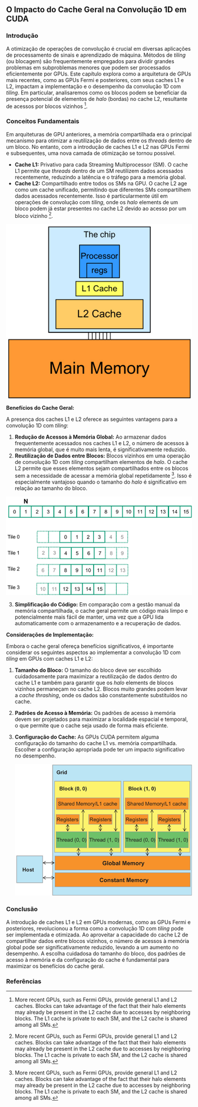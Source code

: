 ## O Impacto do Cache Geral na Convolução 1D em CUDA

### Introdução

A otimização de operações de convolução é crucial em diversas aplicações de processamento de sinais e aprendizado de máquina. Métodos de *tiling* (ou blocagem) são frequentemente empregados para dividir grandes problemas em subproblemas menores que podem ser processados eficientemente por GPUs. Este capítulo explora como a arquitetura de GPUs mais recentes, como as GPUs Fermi e posteriores, com seus caches L1 e L2, impactam a implementação e o desempenho da convolução 1D com *tiling*. Em particular, analisaremos como os blocos podem se beneficiar da presença potencial de elementos de *halo* (bordas) no cache L2, resultante de acessos por blocos vizinhos [^1].

### Conceitos Fundamentais

Em arquiteturas de GPU anteriores, a memória compartilhada era o principal mecanismo para otimizar a reutilização de dados entre os *threads* dentro de um bloco. No entanto, com a introdução de caches L1 e L2 nas GPUs Fermi e subsequentes, uma nova camada de otimização se tornou possível.

*   **Cache L1:** Privativo para cada Streaming Multiprocessor (SM).  O cache L1 permite que *threads* dentro de um SM reutilizem dados acessados recentemente, reduzindo a latência e o tráfego para a memória global.
*   **Cache L2:** Compartilhado entre todos os SMs na GPU.  O cache L2 age como um cache unificado, permitindo que diferentes SMs compartilhem dados acessados recentemente.  Isso é particularmente útil em operações de convolução com *tiling*, onde os *halo* elements de um bloco podem já estar presentes no cache L2 devido ao acesso por um bloco vizinho [^1].

![Simplified diagram of a modern processor's cache hierarchy, showing the levels of cache memory.](./../images/image5.jpg)

**Benefícios do Cache Geral:**

A presença dos caches L1 e L2 oferece as seguintes vantagens para a convolução 1D com *tiling*:

1.  **Redução de Acessos à Memória Global:** Ao armazenar dados frequentemente acessados nos caches L1 e L2, o número de acessos à memória global, que é muito mais lenta, é significativamente reduzido.
2.  **Reutilização de Dados entre Blocos:**  Blocos vizinhos em uma operação de convolução 1D com *tiling* compartilham elementos de *halo*. O cache L2 permite que esses elementos sejam compartilhados entre os blocos sem a necessidade de acessar a memória global repetidamente [^1]. Isso é especialmente vantajoso quando o tamanho do *halo* é significativo em relação ao tamanho do bloco.

![Illustration of 1D tiled convolution with halo elements, demonstrating input array partitioning.](./../images/image7.jpg)

3.  **Simplificação do Código:** Em comparação com a gestão manual da memória compartilhada, o cache geral permite um código mais limpo e potencialmente mais fácil de manter, uma vez que a GPU lida automaticamente com o armazenamento e a recuperação de dados.

**Considerações de Implementação:**

Embora o cache geral ofereça benefícios significativos, é importante considerar os seguintes aspectos ao implementar a convolução 1D com *tiling* em GPUs com caches L1 e L2:

1.  **Tamanho do Bloco:** O tamanho do bloco deve ser escolhido cuidadosamente para maximizar a reutilização de dados dentro do cache L1 e também para garantir que os *halo* elements de blocos vizinhos permaneçam no cache L2. Blocos muito grandes podem levar a *cache thrashing*, onde os dados são constantemente substituídos no cache.
2.  **Padrões de Acesso à Memória:** Os padrões de acesso à memória devem ser projetados para maximizar a localidade espacial e temporal, o que permite que o cache seja usado de forma mais eficiente.
3.  **Configuração do Cache:** As GPUs CUDA permitem alguma configuração do tamanho do cache L1 vs. memória compartilhada. Escolher a configuração apropriada pode ter um impacto significativo no desempenho.

    ![CUDA memory model: Grid of blocks with shared memory, registers, and threads interacting with global and constant memory.](./../images/image10.jpg)

### Conclusão

A introdução de caches L1 e L2 em GPUs modernas, como as GPUs Fermi e posteriores, revolucionou a forma como a convolução 1D com *tiling* pode ser implementada e otimizada. Ao aproveitar a capacidade do cache L2 de compartilhar dados entre blocos vizinhos, o número de acessos à memória global pode ser significativamente reduzido, levando a um aumento no desempenho. A escolha cuidadosa do tamanho do bloco, dos padrões de acesso à memória e da configuração do cache é fundamental para maximizar os benefícios do cache geral.

### Referências
[^1]: More recent GPUs, such as Fermi GPUs, provide general L1 and L2 caches. Blocks can take advantage of the fact that their halo elements may already be present in the L2 cache due to accesses by neighboring blocks. The L1 cache is private to each SM, and the L2 cache is shared among all SMs.
<!-- END -->